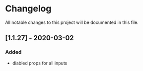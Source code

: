 # Changelog

All notable changes to this project will be documented in this file.

<!-- ## [1.0.0] - YYYY-MM-DD -->

<!-- ### Added
- anything you new added to the package -->

<!-- ### Changed
- anything that was pre exisiting that was changed in the package -->

<!-- ### Removed
- anything pre exisiting that has been removed from the package  -->

<!--
### Fixed
- anything bugs fixed in the package
-->

<!--
## [Unreleased]
- anything you're working on
--->

## [1.1.27] - 2020-03-02

### Added

- diabled props for all inputs
